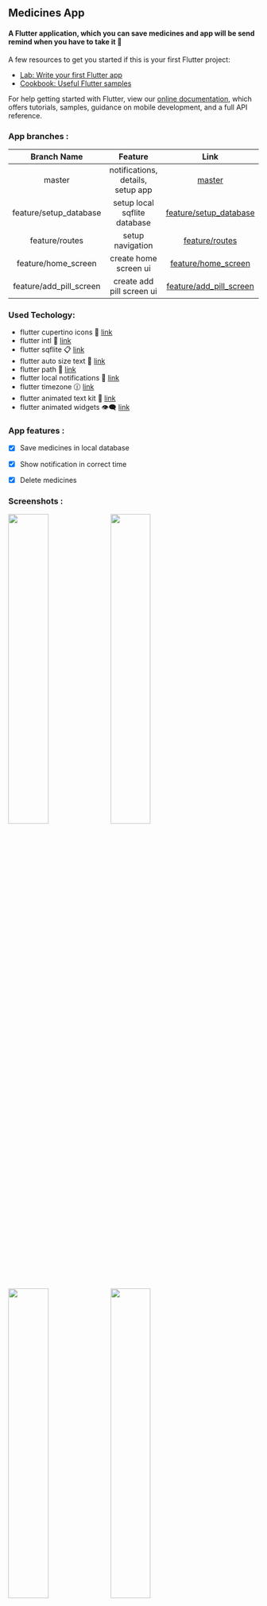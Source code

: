 ## **Medicines App**

#### A Flutter application, which you can save medicines and app will be send remind when you have to take it :bell:

A few resources to get you started if this is your first Flutter project:

- [Lab: Write your first Flutter app](https://flutter.dev/docs/get-started/codelab)
- [Cookbook: Useful Flutter samples](https://flutter.dev/docs/cookbook)

For help getting started with Flutter, view our
[online documentation](https://flutter.dev/docs), which offers tutorials,
samples, guidance on mobile development, and a full API reference.

### App branches :

| Branch Name | Feature | Link |
| :---:         |     :---:      |         :---: |
| master   | notifications, details, setup app     | [master](https://github.com/F-Y-E-F/Medicine-App-In-Flutter)   |
| feature/setup_database   | setup local sqflite database  | [feature/setup_database](https://github.com/F-Y-E-F/Medicine-App-In-Flutter/tree/feature/setup_database)   |
| feature/routes   | setup navigation     | [feature/routes](https://github.com/F-Y-E-F/Medicine-App-In-Flutter/tree/feature/routes)   |
| feature/home_screen   | create home screen ui    | [feature/home_screen](https://github.com/F-Y-E-F/Medicine-App-In-Flutter/tree/feature/home_screen)   |
| feature/add_pill_screen  | create add pill screen ui    | [feature/add_pill_screen](https://github.com/F-Y-E-F/Medicine-App-In-Flutter/tree/feature/add_pill_screen)   |


### Used Techology:

- flutter cupertino icons :iphone: [link](https://pub.dev/packages/cupertino_icons)
- flutter intl :calendar: [link](https://pub.dev/packages/intl)
- flutter sqflite :clipboard: [link](https://pub.dev/packages/sqflite)
- flutter auto size text :memo: [link](https://pub.dev/packages/auto_size_text)
- flutter path :rocket: [link](https://pub.dev/packages/path)
- flutter local notifications :bell: [link](https://pub.dev/packages/local_notifications)
- flutter timezone 	:clock1230: [link](https://pub.dev/packages/timezone)
- flutter animated text kit :memo: [link](https://pub.dev/packages/animated_text_kit)
- flutter animated widgets :eye_speech_bubble: [link](https://pub.dev/packages/animated_widgets)

### App features :
- [x] Save medicines in local database
- [x] Show notification in correct time
- [x] Delete medicines



### Screenshots :

<img src= "scr/welcome_screen.png"  width="40%">
<img src= "scr/add_pills_screen.png"  width="40%">
<img src= "scr/home_screen.png"  width="40%">
<img src= "scr/home_screen_2.png"  width="40%">
<img src= "scr/notify_screen.png"  width="40%">"# Medicine-Reminder-App" 
"# Medicine-Reminder-App" 
